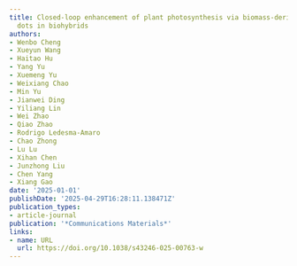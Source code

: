 ```yaml
---
title: Closed-loop enhancement of plant photosynthesis via biomass-derived carbon
  dots in biohybrids
authors:
- Wenbo Cheng
- Xueyun Wang
- Haitao Hu
- Yang Yu
- Xuemeng Yu
- Weixiang Chao
- Min Yu
- Jianwei Ding
- Yiliang Lin
- Wei Zhao
- Qiao Zhao
- Rodrigo Ledesma‐Amaro
- Chao Zhong
- Lu Lu
- Xihan Chen
- Junzhong Liu
- Chen Yang
- Xiang Gao
date: '2025-01-01'
publishDate: '2025-04-29T16:28:11.138471Z'
publication_types:
- article-journal
publication: '*Communications Materials*'
links:
- name: URL
  url: https://doi.org/10.1038/s43246-025-00763-w
---
```

